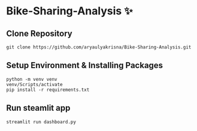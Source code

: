 # Bike-Sharing-Analysis ✨

## Clone Repository
```
git clone https://github.com/aryaulyakrisna/Bike-Sharing-Analysis.git
```

## Setup Environment & Installing Packages
```
python -m venv venv
venv/Scripts/activate
pip install -r requirements.txt
```

## Run steamlit app
```
streamlit run dashboard.py
```
